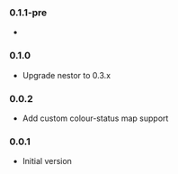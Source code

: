 ### 0.1.1-pre
*

### 0.1.0
* Upgrade nestor to 0.3.x

### 0.0.2
* Add custom colour-status map support

### 0.0.1
* Initial version
